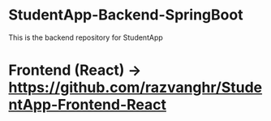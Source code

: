 # StudentApp-Backend-SpringBoot
This is the backend repository for StudentApp

# Frontend (React) -> https://github.com/razvanghr/StudentApp-Frontend-React
